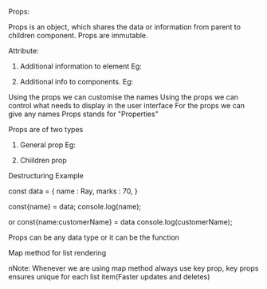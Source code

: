 Props:

Props is an object, which shares the data or information from parent to children component.
Props are immutable.


Attribute:
1. Additional information to element
Eg: <img src = "" alt = "" width = "" height = "">


2. Additional info to components.
Eg: <CustomImage source = "" alternateText = "">

Using the props we can customise the names
Using the props we can control what needs to display in the user interface
For the props we can give any names
Props stands for "Properties"

Props are of two types
1. General prop
Eg: <CustomImage source = "" alternateText = "">

2. Chiildren prop


Destructuring Example

const data = {
    name : Ray,
    marks : 70,
}

const{name} = data;
console.log(name);

or
const{name:customerName} = data
console.log(customerName);


<CustomButton text="login" bgColor="green">
<CustomButton text="sign-up" bgColor="red">


Props can be any data type or it can be the function

Map method for list rendering

nNote: Whenever we are using map method always use key prop, key props ensures unique for each list item(Faster updates and deletes)
